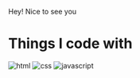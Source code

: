 Hey! Nice to see you 

<h1>Things I code with</h1>
<p>
<img src="https://img.shields.io/badge/HTML5-E34F26?style=for-the-badge&logo=html5&logoColor=white" alt="html"/>
<img src="https://img.shields.io/badge/CSS3-007ACC?style=for-the-badge&logo=html5&logoColor=white" alt="css"/>
<img src="https://img.shields.io/badge/JacaScript-F7DF1E?style=for-the-badge&logo=html5&logoColor=white" alt="javascript"/>


</p>

